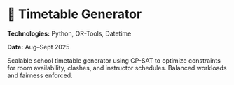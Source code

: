 # 🧠 Timetable Generator

**Technologies:** Python, OR-Tools, Datetime  

**Date:** Aug–Sept 2025  

Scalable school timetable generator using CP-SAT to optimize constraints for room availability, clashes, and instructor schedules. Balanced workloads and fairness enforced.
